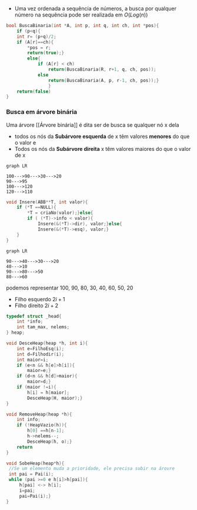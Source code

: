
- Uma vez ordenada a sequência de números, a busca por qualquer número na sequência pode ser realizada em $O(Log(n))$ 

```c
bool BuscaBinaria(int *A, int p, int q, int ch, int *pos){
	if (p<q){
	int r= (p+q)/2;
	if (A[r]==ch){
		*pos = r;
		return(true);}
		else{
			if (A[r] < ch)
				return(BuscaBinaria(R, r+1, q, ch, pos));
			else
				return(BuscaBinaria(A, p, r-1, ch, pos));}
				}
	return(false)
}
```

### Busca em árvore binária
Uma árvore [[Árvore binária]] é dita ser de busca se qualquer nó x dela
- todos os nós da **Subárvore esquerda** de x têm valores **menores** do que o valor e
- Todos os nós da **Subárvore direita** x têm valores maiores do que o valor de x

```mermaid
graph LR

100--->90--->30--->20
90--->95
100--->120
120--->110
```
```c
void Insere(ABB**T, int valor){
	if (*T ==NULL){
		*T = criaNo(valor);}else{
		if ( (*T)->info < valor){
			Insere(&(*T)->dir), valor;}else{
			Insere(&(*T)->esq), valor;}
	}
}
```


```mermaid
graph LR

90--->40--->30--->20
40--->10
90--->80--->50
80--->60
```
podemos representar
100, 90, 80, 30, 40, 60, 50, 20
* Filho esquerdo $2i+1$
* Filho direito $2i+2$

```c
typedef struct _head{
	int *info;
	int tam_max, nelems;
} heap;

void DesceHeap(heap *h, int i){
	int e=FilhoEsq(i);
	int d=Filhodir(i);
	int maior=i;
	if (e<n && h[e]>h[i]){
		maior=e;}
	if (d<n && h[d]>maior){
		maior=d;}
	if (maior !=i){
		h[i] = h[maior];
		DesceHeap(H, maior);}
}

void RemoveHeap(heap *h){
	int info;
	if (!HeapVazio(h)){
		h[0] ==h[n-1];
		h->nelems--;
		DesceHeap(h, o);}
	return 
}

void SobeHeap(heap*h){
 //Se um elemento muda a prioridade, ele precisa subir na árovre
 int pai = Pai(i);
 while (pai >=0 e h[i]>h[pai]){
	 h[pai] <-> h[i];
	 i=pai;
	 pai=Pai(i);}
}
```

